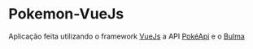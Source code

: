 # Pokemon-VueJs
Aplicação feita utilizando o framework [VueJs](https://vuejs.org/) a API [PokéApi](https://pokeapi.co/) e o [Bulma](https://bulma.io/)
